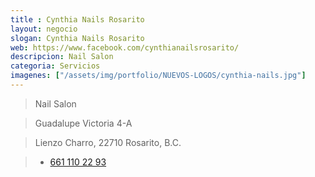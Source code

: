```yaml
---
title : Cynthia Nails Rosarito
layout: negocio
slogan: Cynthia Nails Rosarito
web: https://www.facebook.com/cynthianailsrosarito/
descripcion: Nail Salon
categoria: Servicios
imagenes: ["/assets/img/portfolio/NUEVOS-LOGOS/cynthia-nails.jpg"]
---
```




>Nail Salon

>Guadalupe Victoria 4-A

>Lienzo Charro, 22710 Rosarito, B.C.

>* <a href="tel:+526611102293"> 661 110 22 93</a>



